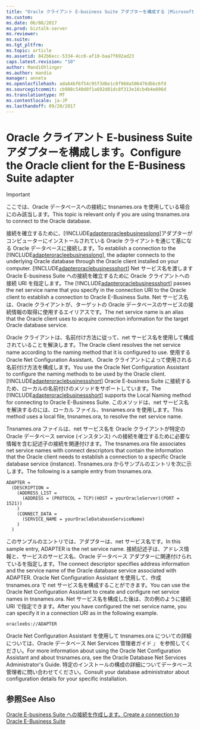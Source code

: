 ```yaml
---
title: "Oracle クライアント E-business Suite アダプターを構成する |Microsoft ドキュメント"
ms.custom: 
ms.date: 06/08/2017
ms.prod: biztalk-server
ms.reviewer: 
ms.suite: 
ms.tgt_pltfrm: 
ms.topic: article
ms.assetid: 842b6ecc-5334-4cc0-af10-baa7f692ad23
caps.latest.revision: "10"
author: MandiOhlinger
ms.author: mandia
manager: anneta
ms.openlocfilehash: ada64bf6f54c95f3d6e1c8f968a506476dbbc6fd
ms.sourcegitcommit: cb908c540d8f1a692d01dc8f313e16cb4b4e696d
ms.translationtype: MT
ms.contentlocale: ja-JP
ms.lasthandoff: 09/20/2017
---
```

# <a name="configure-the-oracle-client-for-the-e-business-suite-adapter"></a><span data-ttu-id="9817b-102">Oracle クライアント E-business Suite アダプターを構成します。</span><span class="sxs-lookup"><span data-stu-id="9817b-102">Configure the Oracle client for the E-Business Suite adapter</span></span>
> [!IMPORTANT]
>  <span data-ttu-id="9817b-103">ここでは、Oracle データベースへの接続に tnsnames.ora を使用している場合にのみ該当します。</span><span class="sxs-lookup"><span data-stu-id="9817b-103">This topic is relevant only if you are using tnsnames.ora to connect to the Oracle database.</span></span>  
  
 <span data-ttu-id="9817b-104">接続を確立するために、[!INCLUDE[adapteroracleebusinesslong](../../includes/adapteroracleebusinesslong-md.md)]アダプターがコンピューターにインストールされている Oracle クライアントを通じて基になる Oracle データベースに接続します。</span><span class="sxs-lookup"><span data-stu-id="9817b-104">To establish a connection to the [!INCLUDE[adapteroracleebusinesslong](../../includes/adapteroracleebusinesslong-md.md)], the adapter connects to the underlying Oracle database through the Oracle client installed on your computer.</span></span> <span data-ttu-id="9817b-105">[!INCLUDE[adapteroraclebusinessshort](../../includes/adapteroraclebusinessshort-md.md)] Net サービス名を渡します Oracle E-business Suite への接続を確立するために Oracle クライアントへの接続 URI を指定します。</span><span class="sxs-lookup"><span data-stu-id="9817b-105">The [!INCLUDE[adapteroraclebusinessshort](../../includes/adapteroraclebusinessshort-md.md)] passes the net service name that you specify in the connection URI to the Oracle client to establish a connection to Oracle E-Business Suite.</span></span> <span data-ttu-id="9817b-106">Net サービス名は、Oracle クライアントが、ターゲットの Oracle データベースのサービスの接続情報の取得に使用するエイリアスです。</span><span class="sxs-lookup"><span data-stu-id="9817b-106">The net service name is an alias that the Oracle client uses to acquire connection information for the target Oracle database service.</span></span>  
  
 <span data-ttu-id="9817b-107">Oracle クライアントは、名前付け方法に従って、net サービス名を使用して構成されていることを解決します。</span><span class="sxs-lookup"><span data-stu-id="9817b-107">The Oracle client resolves the net service name according to the naming method that it is configured to use.</span></span> <span data-ttu-id="9817b-108">使用する Oracle Net Configuration Assistant、Oracle クライアントによって使用される名前付け方法を構成します。</span><span class="sxs-lookup"><span data-stu-id="9817b-108">You use the Oracle Net Configuration Assistant to configure the naming methods to be used by the Oracle client.</span></span> <span data-ttu-id="9817b-109">[!INCLUDE[adapteroraclebusinessshort](../../includes/adapteroraclebusinessshort-md.md)] Oracle E-business Suite に接続するため、ローカルの名前付けのメソッドをサポートしています。</span><span class="sxs-lookup"><span data-stu-id="9817b-109">The [!INCLUDE[adapteroraclebusinessshort](../../includes/adapteroraclebusinessshort-md.md)] supports the Local Naming method for connecting to Oracle E-Business Suite.</span></span> <span data-ttu-id="9817b-110">このメソッドは、net サービス名を解決するのには、ローカル ファイル、tnsnames.ora を使用します。</span><span class="sxs-lookup"><span data-stu-id="9817b-110">This method uses a local file, tnsnames.ora, to resolve the net service name.</span></span>  
  
 <span data-ttu-id="9817b-111">Tnsnames.ora ファイルは、net サービス名を Oracle クライアントが特定の Oracle データベース service (インスタンス) への接続を確立するために必要な情報を含む記述子の接続を関連付けます。</span><span class="sxs-lookup"><span data-stu-id="9817b-111">The tnsnames.ora file associates net service names with connect descriptors that contain the information that the Oracle client needs to establish a connection to a specific Oracle database service (instance).</span></span> <span data-ttu-id="9817b-112">Tnsnames.ora からサンプルのエントリを次に示します。</span><span class="sxs-lookup"><span data-stu-id="9817b-112">The following is a sample entry from tnsnames.ora.</span></span>  
  
```  
ADAPTER =  
  (DESCRIPTION =  
    (ADDRESS_LIST =  
      (ADDRESS = (PROTOCOL = TCP)(HOST = yourOracleServer)(PORT = 1521))  
    )  
    (CONNECT_DATA =  
      (SERVICE_NAME = yourOracleDatabaseServiceName)  
    )  
  )  
```  
  
 <span data-ttu-id="9817b-113">このサンプルのエントリでは、アダプターは、net サービス名です。</span><span class="sxs-lookup"><span data-stu-id="9817b-113">In this sample entry, ADAPTER is the net service name.</span></span> <span data-ttu-id="9817b-114">接続記述子は、アドレス情報と、サービスのサービス名、Oracle データベース アダプターに関連付けられているを指定します。</span><span class="sxs-lookup"><span data-stu-id="9817b-114">The connect descriptor specifies address information and the service name of the Oracle database service associated with ADAPTER.</span></span> <span data-ttu-id="9817b-115">Oracle Net Configuration Assistant を使用して、作成 tnsnames.ora で net サービス名を構成することができます。</span><span class="sxs-lookup"><span data-stu-id="9817b-115">You can use the Oracle Net Configuration Assistant to create and configure net service names in tnsnames.ora.</span></span> <span data-ttu-id="9817b-116">Net サービス名を構成した後は、次の例のように接続 URI で指定できます。</span><span class="sxs-lookup"><span data-stu-id="9817b-116">After you have configured the net service name, you can specify it in a connection URI as in the following example.</span></span>  
  
```  
oracleebs://ADAPTER  
```  
  
 <span data-ttu-id="9817b-117">Oracle Net Configuration Assistant を使用して tnsnames.ora についての詳細については、Oracle データベース Net Services 管理者ガイド 』 を参照してください。</span><span class="sxs-lookup"><span data-stu-id="9817b-117">For more information about using the Oracle Net Configuration Assistant and about tnsnames.ora, see the Oracle Database Net Services Administrator's Guide.</span></span> <span data-ttu-id="9817b-118">特定のインストールの構成の詳細についてデータベース管理者に問い合わせてください。</span><span class="sxs-lookup"><span data-stu-id="9817b-118">Consult your database administrator about configuration details for your specific installation.</span></span>  
  
## <a name="see-also"></a><span data-ttu-id="9817b-119">参照</span><span class="sxs-lookup"><span data-stu-id="9817b-119">See Also</span></span>  
 [<span data-ttu-id="9817b-120">Oracle E-business Suite への接続を作成します。</span><span class="sxs-lookup"><span data-stu-id="9817b-120">Create a connection to Oracle E-Business Suite</span></span>](../../adapters-and-accelerators/adapter-oracle-ebs/create-a-connection-to-oracle-e-business-suite.md)